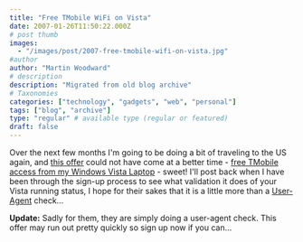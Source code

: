 ```yaml
---
title: "Free TMobile WiFi on Vista"
date: 2007-01-26T11:50:22.000Z
# post thumb
images:
  - "/images/post/2007-free-tmobile-wifi-on-vista.jpg"
#author
author: "Martin Woodward"
# description
description: "Migrated from old blog archive"
# Taxonomies
categories: ["technology", "gadgets", "web", "personal"]
tags: ["blog", "archive"]
type: "regular" # available type (regular or featured)
draft: false
---
```

Over the next few months I'm going to be doing a bit of traveling to the US again, and [this offer](http://windowsvistablog.com/blogs/windowsvista/archive/2007/01/24/exclusive-to-windows-vista-users-complimentary-t-mobile-hotspot-access.aspx) could not have come at a better time - [free TMobile access from my Windows Vista Laptop](http://www.skysurprise.com/) - sweet!  I'll post back when I have been through the sign-up process to see what validation it does of your Vista running status, I hope for their sakes that it is a little more than a [User-Agent](https://addons.mozilla.org/firefox/59/) check...

**Update:**  Sadly for them, they are simply doing a user-agent check.  This offer may run out pretty quickly so sign up now if you can...